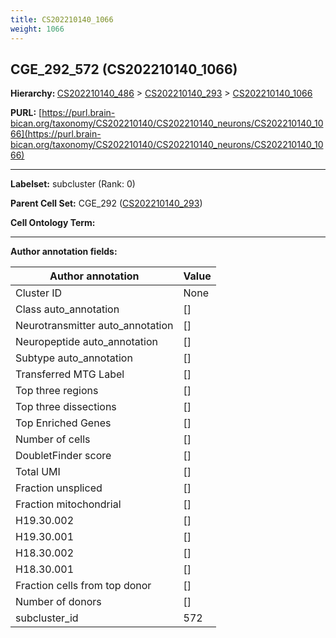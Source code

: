 ```yaml
---
title: CS202210140_1066
weight: 1066
---
```

## CGE_292_572 (CS202210140_1066)
<b>Hierarchy: </b>
[CS202210140_486](../CS202210140_486) >
[CS202210140_293](../CS202210140_293) >
[CS202210140_1066](../CS202210140_1066)

**PURL:** [https://purl.brain-bican.org/taxonomy/CS202210140/CS202210140_neurons/CS202210140_1066](https://purl.brain-bican.org/taxonomy/CS202210140/CS202210140_neurons/CS202210140_1066)

---


**Labelset:** subcluster (Rank: 0)

**Parent Cell Set:** CGE_292 ([CS202210140_293](../CS202210140_293))



**Cell Ontology Term:** 

[MARKER GENES.]: #


---

[TRANSFERRED ANNOTATIONS.]: #


[AUTHOR ANNOTATION FIELDS.]: #


**Author annotation fields:**

| Author annotation | Value |
|-------------------|-------|
|Cluster ID|None|
|Class auto_annotation|[]|
|Neurotransmitter auto_annotation|[]|
|Neuropeptide auto_annotation|[]|
|Subtype auto_annotation|[]|
|Transferred MTG Label|[]|
|Top three regions|[]|
|Top three dissections|[]|
|Top Enriched Genes|[]|
|Number of cells|[]|
|DoubletFinder score|[]|
|Total UMI|[]|
|Fraction unspliced|[]|
|Fraction mitochondrial|[]|
|H19.30.002|[]|
|H19.30.001|[]|
|H18.30.002|[]|
|H18.30.001|[]|
|Fraction cells from top donor|[]|
|Number of donors|[]|
|subcluster_id|572|
